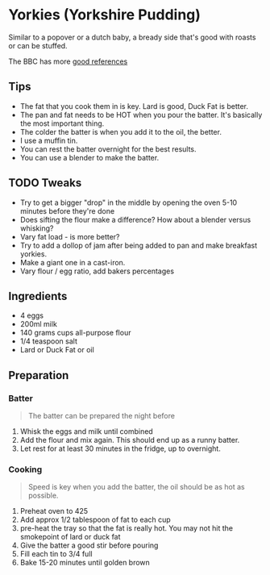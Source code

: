 # Yorkies (Yorkshire Pudding)

Similar to a popover or a dutch baby, a bready side that's good with roasts or can be stuffed.

The BBC has more [good references](https://www.bbcgoodfood.com/howto/guide/top-tips-making-yorkshire-puddings)

## Tips

* The fat that you cook them in is key. Lard is good, Duck Fat is better.
* The pan and fat needs to be HOT when you pour the batter. It's basically the most important thing.
* The colder the batter is when you add it to the oil, the better.
* I use a muffin tin.
* You can rest the batter overnight for the best results.
* You can use a blender to make the batter.

## TODO Tweaks

* Try to get a bigger "drop" in the middle by opening the oven 5-10 minutes before they're done
* Does sifting the flour make a difference? How about a blender versus whisking?
* Vary fat load - is more better?
* Try to add a dollop of jam after being added to pan and make breakfast yorkies.
* Make a giant one in a cast-iron.
* Vary flour / egg ratio, add bakers percentages

## Ingredients

* 4 eggs
* 200ml milk
* 140 grams cups all-purpose flour
* 1/4 teaspoon salt
* Lard or Duck Fat or oil

## Preparation

### Batter

> The batter can be prepared the night before

1. Whisk the eggs and milk until combined
2. Add the flour and mix again. This should end up as a runny batter. 
3. Let rest for at least 30 minutes in the fridge, up to overnight.

### Cooking

> Speed is key when you add the batter, the oil should be as hot as possible.

1. Preheat oven to 425
2. Add approx 1/2 tablespoon of fat to each cup
3. pre-heat the tray so that the fat is really hot. You may not hit the smokepoint of lard or duck fat
4. Give the batter a good stir before pouring
5. Fill each tin to 3/4 full
6. Bake 15-20 minutes until golden brown